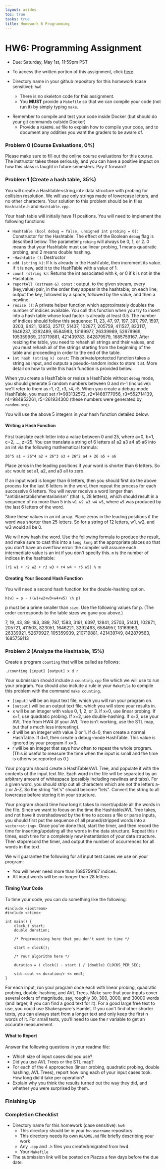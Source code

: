 ```yaml
---
layout: asides
toc: true
tasks: true
title: Homework 6 Programming
---
```


# HW6: Programming Assignment

+ Due: Saturday, May 1st, 11:59pm PST

+ To access the written portion of this assignment, click [here](..)

+ Directory name in your github repository for this homework (case sensitive): `hw6`

  - There is no skeleton code for this assignment.
  - You **MUST** provide a `Makefile` so that we can compile your code (not run it) by simply typing `make`.
- Remember to compile and test your code inside Docker (but should do your git commands outside Docker)
  - Provide a `README.md` file to explain how to compile your code, and to document any oddities you want the graders to be aware of.
  

### Problem 0 (Course Evaluations, 0%)
Please make sure to fill out the online course evaluations for this course.  The instructor takes these seriously, and you can have a positive impact on how this class is taught in future semesters.  Pay it forward!

### Problem 1 (Create a hash table, 35%)

You will create a Hashtable<string,int> data structure with probing for collision resolution. We will use only strings made of lowercase letters, and no other characters. Your solution to this problem should be in files `Hashtable.h` and `Hashtable.cpp`. 

Your hash table will initially have 11 positions. You will need to implement the following functions:

+ `Hashtable (bool debug = false, unsigned int probing = 0)`: Constructor for the Hashtable. The effect of the Boolean `debug` flag is described below. The parameter `probing` will always be 0, 1, or 2. 0 means that your Hashtable must use linear probing, 1 means quadratic probing, and 2 means double hashing.
+ `~Hashtable ()`: Destructor
+ `add (string k)`: If k is already in the HashTable, then increment its value.  If it is new, add it to the HashTable with a value of 1.
+ `count (string k)`: Returns the int associated with k, or 0 if k is not in the Hashtable.
+ `reportAll (ostream &) const` : output, to the given stream, every (key,value) pair, in the order they appear in the hashtable;  on each line, output the key, followed by a space, followed by the value, and then a newline.
+ `resize ()`:  A private helper function which approximately doubles the number of indices available.  You call this function when you try to insert into a hash table whose load factor is already at least 0.5.  The number of indices should follow this sequence: 11, 23, 47, 97, 197, 397, 797, 1597, 3203, 6421, 12853, 25717, 51437, 102877, 205759, 411527, 823117, 1646237, 3292489, 6584983, 13169977, 26339969, 52679969, 105359969, 210719881, 421439783, 842879579, 1685759167. After resizing the table, you need to rehash all strings and their values, and you must rehash all of the strings starting from the beginning of the table and proceeding in order to the end of the table.
+ `int hash (string k) const`:  This private/protected function takes a string as input, and outputs a pseudo-random index to store it at. More detail on how to write this hash function is provided below.

When you create a HashTable or resize a HashTable without `debug` mode, you should generate 5 random numbers between 0 and m-1 (inclusive): we'll refer to them as r1, r2, r3, r4, r5.
When you create a debug-mode HashTable, you must set r1=983132572, r2=1468777056, r3=552714139, r4=984953261, r5=261934300 (these numbers were generated by `random.org`).

You will use the above 5 integers in your hash function detailed below.

#### Writing a Hash Function

First translate each letter into a value between 0 and 25, where a=0, b=1, c=2, ..., z=25.
You can translate a string of 6 letters a1 a2 a3 a4 a5 a6 into an int via the following mathematical formula:

`26^5 a1 + 26^4 a2 + 26^3 a3 + 26^2 a4 + 26 a5 + a6`

Place zeros in the leading positions if your word is shorter than 6 letters.  So `abc` would set a1, a2, and a3 all to zero.

If an input word is longer than 6 letters, then you should first do the above process for the last 6 letters in the word, then repeat the process for each successive 6 letters.  You will never receive a word longer than "antidisestablishmentarianism" (that is, 28 letters), which should result in a sequence of no more than 5 ints `w1 w2 w3 w4 w5`, where `w5` was produced by the last 6 letters of the word.

Store these values in an int array. Place zeros in the leading positions if the word was shorter than 25 letters.  So for a string of 12 letters, w1, w2, and w3 would all be 0.

We will now hash the word. Use the following formula to produce the result, and make sure to cast this into a `long long` at the appropriate places so that you don't have an overflow error: the compiler will assume each intermediate value is an int if you don't specify this.  `m` is the number of indices in the hashtable:

`(r1 w1 + r2 w2 + r3 w3 + r4 w4 + r5 w5) % m`

#### Creating Your Second Hash Function

You will need a second hash function for the double-hashing option.

`h(w) = p - ((w1+w2+w3+w4+w5) \% p)`

p must be a prime smaller than `size`. Use the following values for p. (The order corresponds to the table sizes we gave you above.)

7, 19, 43, 89, 193, 389, 787, 1583, 3191, 6397, 12841, 25703, 51431, 102871, 205721, 411503, 823051, 1646221, 3292463, 6584957, 13169963, 26339921, 52679927, 105359939, 210719881, 421439749, 842879563, 1685759113

### Problem 2 (Analyze the Hashtable, 15%)

Create a program `counting` that will be called as follows:

`./counting [input] [output] x d r`

Your submission should include a `counting.cpp` file which we will use to run your program. You should also include a rule in your `Makefile` to compile this problem with the command `make counting`.

+ `[input]` will be an input text file, which you will run your program on.
+ `[output]` will be an output text file, which you will store your results in.
+ x will be an integer with value 0, 1, 2, or 3.  If x=0, use linear probing.  If x=1, use quadratic probing.  If x=2, use double-hashing.  If x=3, use your AVL Tree from HW4 (if your AVL Tree isn't working, use the STL map, but that's much less interesting).
+ d will be an integer with value 0 or 1.  If d=0, then create a normal HashTable.  If d=1, then create a debug-mode HashTable.  This value is ignored by your program if x=3.
+ r will be an integer that says how often to repeat the whole program. (This is useful to measure the time when the input is small and the time is otherwise reported as 0.)

Your program should create a HashTable/AVL Tree, and populate it with the contents of the input text file.  Each word in the file will be separated by an arbitrary amount of whitespace (possibly including newlines and tabs).  For a given word, you should strip out all characters which are not the letters a-z or A-Z.  So the string "let's" should become "lets". Convert the string to all lowercase before storing it in your structure.

Your program should time how long it takes to insert/update all the words in the file. Since we want to focus on the time the Hashtable/AVL Tree takes, and not have it overshadowed by the time to access a file or parse inputs, you should first put the sequence of all pruned/stripped words into a `vector<string>`. Once you've done that, start the timer, and then record the time for inserting/updating all the words in the data structure. Repeat this r times, each time for a completely new instantiation of your data structure. Then stop/record the timer, and output the number of occurrences for all words in the text. 

We will guarantee the following for all input test cases we use on your program: 

+ You will never need more than 1685759167 indices.
+ All input words will be no longer than 28 letters.

#### Timing Your Code
To time your code, you can do something like the following:

```
#include <iostream>
#include <ctime>

int main() {
    clock_t start;
    double duration;

    /* Preprocessing here that you don't want to time */

    start = clock();

    /* Your algorithm here */

    duration = ( clock() - start ) / (double) CLOCKS_PER_SEC;

    std::cout << duration/r << endl;
}
```

For each input, run your program once each with linear probing, quadratic probing, double-hashing, and AVL Trees.  Make sure that your inputs cover several orders of magnitude, say, roughly 30, 300, 3000, and 30000 words (and larger, if you can find a good text for it). For a good large free text to use, you could use Shakespeare's Hamlet. If you can't find other shorter texts, you can always start from a longer text and only keep the first n words of it. For small texts, you'll need to use the r variable to get an accurate measurement.

#### What to Report

Answer the following questions in your readme file:

+ Which size of input cases did you use?
+ Did you use AVL Trees or the STL map?
+ For each of the 4 approaches (linear probing, quadratic probing, double hashing, AVL Trees), report how long each of your input cases took. How long did it take per operation?
+ Explain why you think the results turned out the way they did, and whether you were surprised by them.

### Finishing Up

### Completion Checklist

+ Directory name for this homework (case sensitive): `hw6`
  - This directory should be in your `hw-username` repository
  - This directory needs its own `README.md` file briefly describing your work
  - Any `.cpp` and `.h` files you created/migrated from hw4
  - Your `Makefile`
+ The submission link will be posted on Piazza a few days before the due date.